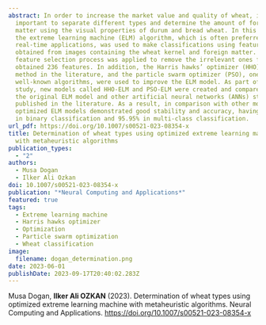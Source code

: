 ```yaml
---
abstract: In order to increase the market value and quality of wheat, it is
  important to separate different types and determine the amount of foreign
  matter using the visual properties of durum and bread wheat. In this study,
  the extreme learning machine (ELM) algorithm, which is often preferred in
  real-time applications, was used to make classifications using features
  obtained from images containing the wheat kernel and foreign matter. The
  feature selection process was applied to remove the irrelevant ones from the
  obtained 236 features. In addition, the Harris hawks’ optimizer (HHO), a novel
  method in the literature, and the particle swarm optimizer (PSO), one of the
  well-known algorithms, were used to improve the ELM model. As part of this
  study, new models called HHO-ELM and PSO-ELM were created and compared with
  the original ELM model and other artificial neural networks (ANNs) studies
  published in the literature. As a result, in comparison with other models, the
  optimized ELM models demonstrated good stability and accuracy, having 99.32%
  in binary classification and 95.95% in multi-class classification.
url_pdf: https://doi.org/10.1007/s00521-023-08354-x
title: Determination of wheat types using optimized extreme learning machine
  with metaheuristic algorithms
publication_types:
  - "2"
authors:
  - Musa Dogan
  - Ilker Ali Ozkan
doi: 10.1007/s00521-023-08354-x
publication: "*Neural Computing and Applications*"
featured: true
tags:
  - Extreme learning machine
  - Harris hawks optimizer
  - Optimization
  - Particle swarm optimization
  - Wheat classification
image:
  filename: dogan_determination.png
date: 2023-06-01
publishDate: 2023-09-17T20:40:02.283Z
---
```

Musa Dogan, **Ilker Ali OZKAN** (2023). Determination of wheat types using optimized extreme learning machine with metaheuristic algorithms. Neural Computing and Applications. https://doi.org/10.1007/s00521-023-08354-x
